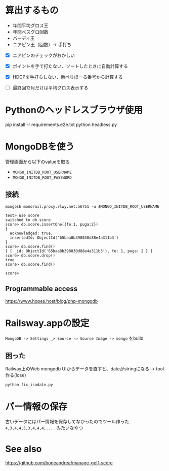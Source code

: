 # 算出するもの

- 年間平均グロス王
- 年間ベスグロ回数
- バーディ王
- ニアピン王（回数）-> 手打ち
- [x] ニアピンのチェックがおかしい
- [x] ポイントを手で打たない、ソートしたときに自動計算する
- [x] HDCPを手打ちしない、新ぺりほーる番号から計算する
- [ ] 最終回12月だけは平均グロス表示する



# Pythonのヘッドレスブラウザ使用

pip install -r requirements.e2e.txt 
python headless.py

# MongoDBを使う

管理画面から以下のvalueを取る
- `MONGO_INITDB_ROOT_USERNAME`
- `MONGO_INITDB_ROOT_PASSWORD`

## 接続
```
mongosh monorail.proxy.rlwy.net:56751 -u $MONGO_INITDB_ROOT_USERNAME
```

```
test> use score
switched to db score
score> db.score.insertOne({fe:1, puga:2})
{
  acknowledged: true,
  insertedId: ObjectId('65baa8b398030d88e4a311b3')
}
score> db.score.find()
[ { _id: ObjectId('65baa8b398030d88e4a311b3'), fe: 1, puga: 2 } ]
score> db.score.drop()
true
score> db.score.find()

score>
```

## Programmable access
https://www.hopes.host/blog/php-mongodb

# Railsway.appの設定
`MongoDB -> Settings _> Source -> Source Image -> mongo` をbuild

## 困った
Railway上のWeb mongodb UIからデータを直すと、dateがstringになる
-> tool作る(lose)
```
python fix_isodate.py
```

# パー情報の保存
古いデータにはパー情報を保存してなかったのでツール作った
`4,3,4,4,5,3,4,4,4,....` みたいなやつ
# See also
https://github.com/boneandrea/manage-golf-score
